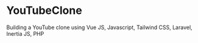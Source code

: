 # YouTubeClone
Building a YouTube clone using Vue JS, Javascript, Tailwind CSS, Laravel, Inertia JS, PHP
